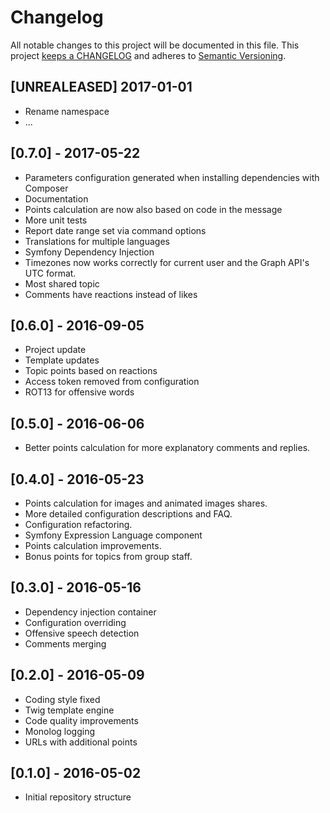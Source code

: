 # Changelog

All notable changes to this project will be documented in this file. This project
[keeps a CHANGELOG](http://keepachangelog.com/) and adheres to
[Semantic Versioning](http://semver.org/).

## [UNREALEASED] 2017-01-01

* Rename namespace
* ...

## [0.7.0] - 2017-05-22

* Parameters configuration generated when installing dependencies with Composer
* Documentation
* Points calculation are now also based on code in the message
* More unit tests
* Report date range set via command options
* Translations for multiple languages
* Symfony Dependency Injection
* Timezones now works correctly for current user and the Graph API's UTC format.
* Most shared topic
* Comments have reactions instead of likes

## [0.6.0] - 2016-09-05

* Project update
* Template updates
* Topic points based on reactions
* Access token removed from configuration
* ROT13 for offensive words

## [0.5.0] - 2016-06-06

* Better points calculation for more explanatory comments and replies.

## [0.4.0] - 2016-05-23

* Points calculation for images and animated images shares.
* More detailed configuration descriptions and FAQ.
* Configuration refactoring.
* Symfony Expression Language component
* Points calculation improvements.
* Bonus points for topics from group staff.

## [0.3.0] - 2016-05-16

* Dependency injection container
* Configuration overriding
* Offensive speech detection
* Comments merging

## [0.2.0] - 2016-05-09

* Coding style fixed
* Twig template engine
* Code quality improvements
* Monolog logging
* URLs with additional points

## [0.1.0] - 2016-05-02

* Initial repository structure
